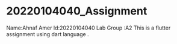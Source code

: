 # 20220104040_Assignment
Name:Ahnaf Amer 
Id:20220104040
Lab Group :A2
This is a flutter assignment using dart language . 
